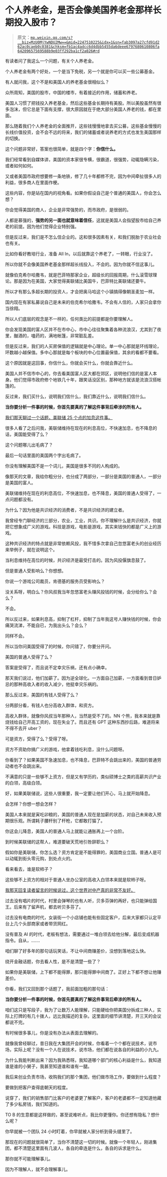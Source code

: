 # 个人养老金，是否会像美国养老金那样长期投入股市？

> 原文：[`mp.weixin.qq.com/s?__biz=MzU0MjYwNDU2Mw==&mid=2247510225&idx=1&sn=fab3097a27cfd91d262ac0caeb0c0381&chksm=fb1ac4adcc6d4dbb5455da6deee6797680610806fa64209657569588b9e03ff292ba1cf2a026#rd`](http://mp.weixin.qq.com/s?__biz=MzU0MjYwNDU2Mw==&mid=2247510225&idx=1&sn=fab3097a27cfd91d262ac0caeb0c0381&chksm=fb1ac4adcc6d4dbb5455da6deee6797680610806fa64209657569588b9e03ff292ba1cf2a026#rd)

有读者问了我这么一个问题，有关个人养老金。 

个人养老金有两个好处，一个是当下免税，另一个就是你可以买一些公募基金。 

有人就问我，这个不是和美国人的养老基金很相似么？ 

众所周知，美国的股市，中国的楼市，有着接近的作用，储蓄和养老。

美国人习惯了把钱投入养老基金，然后这些基金长期持有美股。所以美股虽然有很多泡沫，但它总是下面有支撑，很大原因就在于绝大部分美国人养老的钱，都在里面。

那么随着我们个人养老金的全面推开，这些钱慢慢地拿去买公募，这些基金慢慢的长线价值投资，会不会不远的将来，我们的储蓄或者说养老的方式也发生美国那样的切换。 

这个问题非常好，答案也很简单，就是四个字：**你信什么。** 

我们经常看到自媒体讲，美国的资本家很专横，很霸道，很强势，动辄隐瞒污染，或者如何如何。 

又或者美国市政府想要修一条地铁，修了几十年都修不完，因为中间牵扯很多人的利益，很多商人在里面作梗。 

这些内容，你是站在国内的视角看。如果你假设自己是个普通的美国人，你会怎么想？

你会觉得美国的商人，企业是非常强势的，而市政府，是很弱的。

人都是慕强的，**强势的另一面也就意味着信任**，这就是美国人会指望股市给自己养老的前提。因为他们觉得企业特别强。

但是反过来，我们是不怎么信企业的。这和很多因素有关，和我们脱胎于农业社会也有关。 

比如你看好教培行业，准备 All In，以后就靠这个养老了，一转眼，行业没了。

所以你就不会像美国养老基金那样超长线投入，不会的。因为你就不信这事儿。

就像伯克希尔哈撒韦，就是巴菲特那家企业，超级长的回报周期，什么滚雪球理论。那是因为在美国，大家觉得美联储比美国牛，巴菲特比美联储还要牛。

所以才有那么多超长期的投资人，才会把奥马哈这个小镇搞得像朝圣麦加一样。 

国内现在有家私募说自己是未来的伯克希尔哈撒韦，不会有人信的，人家只会拿你当徐翔。

所以人们底层的观念是不一样的，任何类比的前提都是你要理解人。 

你会发现美国的富人区并不在市中心，市中心往往聚集着各种流浪汉，尤其到了夜里，酗酒的，嗑药的，满地帐篷，非常脏乱差。 

但是反过来，我们的人买房保值的逻辑就是中心理论。单一中心那就是环线理论，环数越小越保值。多中心那就是每个板块的中心位置最保值，其余的看都不要看。 

这个原因就是这回事，你信什么，你就会买什么，你就会靠近什么。 

美国人并不信市中心的，你去看美国富人区大都在郊区，说明他们信的是富人本身。他们觉得市政府修个地铁几十年，跟笑话没区别，那种地方就该是流浪汉搭帐篷的。 

反过来，我们买什么，说明我们信什么，我们靠近什么，说明我们信什么。

**当你要分析一件事的时候，你首先要真的了解这件事背后牵涉的所有人。**

[我们那天聊过一个话题，美联储 25 个点的加息这件事。](http://mp.weixin.qq.com/s?__biz=MzU0MjYwNDU2Mw==&mid=2247510213&idx=1&sn=981164c76a9df2e560645bf6601c2002&chksm=fb1ac4b9cc6d4daff2e565b0ad39a2e1573567d05b0a53424fe2d45e423071964928dea39d70&scene=21#wechat_redirect) 

很多人看了之后问我，美联储维持在现在的利息高位，不快速加息，也不降息的话，美国能受得了么？ 

这个问题哪儿出毛病了？ 

最后一句话里面的美国两个字出毛病了。 

你没有理解美国不是一个词儿，美国是很多不同的人构成的。 

像那天的文章，我给你粗分分，也分成了两部分，一部分是美国的普通人，一部分是美国的富人。 

美联储维持在现在的利息高位，不快速加息，也不降息，美国的普通人受得了，一点问题都没有。 

为什么？因为他是共识经济的消费者，不是共识经济的建立者。 

我曾经专门聊经济的三部分，农业，工业，共识。你不理解什么是共识经济，你就把它想象成广义的游戏。科技是游戏，电影是游戏，其实来钱快的都是广义上的游戏。

这种共识经济的特点就是非常依赖风投，我不惜多次拿自己忽悠富老头的创业经历来举例子，就在说明这个。 

当利息维持在高位的时候，共识经济是最受打击的。因为风投偃旗息鼓了。 

但是普通人受影响么？你想想。 

你说一个游戏公司裁员，肯德基的服务员受影响么？ 

没关系呀，明白么？你风叔我当年忽悠富老头赚风投钱的时候，会分给你么？会么？ 

不会。

所以反过来，如果利息高，抑制了杠杆，抑制了当年我这号人赚快钱的时候，你会痛哭流涕，不能自已，为我出头么？会么？

同样不会。

所以当你问美国受得了的时候，你问错了，你要分开问。 

美国的普通人受得了么？

答案是受得了，而且说不定幸灾乐祸，还有点小确幸。

那天我们说过，他们加薪了。因为逆全球化。一方面自己加薪，一方面看到昔日妒忌的那种高收入者的收入减少，他挺幸灾乐祸的。

那么反过来，美国的有钱人受得了么？ 

分两部分看，有钱人也分高收入群体，和资方。 

高收入群体，就像你风叔当年那种人，当然是受不了的。NN 个熊，我本来就是靠烧钱给自己开高工资的，现在失业了。而且还有 GPT 这种东西抄后路，难道将来不得不去开 uber？

可是资方，受得了么？受得了呀。 

资方不资助你搞广义的游戏，他拿着钱吃利息，没什么问题呀。 

你看到了？如果美国不急速加息，也不降息，巴菲特不会跳出来的，美国的普通劳动者也不会跳出来。 

不满意的只是一些够不上资方，但是又有学历的，类似硕博士之类的高薪共识产业的白领，高级白领。 

好，如果美联储说，这些人很重要，我一定要让他们开心，马上就开始降息。 

会怎样？你想一想会怎样？

美国人本来就是寅吃卯粮的，美国的普通人现在是加薪的状态，对自己未来收入预期很乐观。所谓耗子腰杆别了杆枪，它都敢打猫了。

你这会儿降息，美国人的普通人马上就能让通胀再上一个台阶。

到时候美联储的这帮人，难道要破天荒地引咎辞职么？

假如你是美联储，你怎么选？资方肯定是不能得罪的，美国商业立国。普通人是可以动辄到街头零元购，到处点火的。 

看来看去，谁是软柿子？ 

这些够不上资方的相对于普通人坐办公室的高收入白领本来就是软柿子呀。 

[我那天回复读者留言的时候说过，这个世界对中产真的非常不友好。](http://mp.weixin.qq.com/s?__biz=MzU0MjYwNDU2Mw==&mid=2247510221&idx=2&sn=97b80884acc3786d7fa2e963f69f8ad2&chksm=fb1ac4b1cc6d4da714e4e83e63f15e566f022e55a1383096b5e83ad8045a397777cf15d36d30&scene=21#wechat_redirect)

过去没有唱片的时代，村里会弹琴的也有人听，贝多芬弹的再好，也只能弹给国王。后来有了留声机，都去听贝多芬了。 

过去没有电商的时代，女装街一个小店铺也能有些固定客户，后来大家都只认定平台上几个头部商家或者带货网红。 

没有普及 AI 的时代，老板有想法，需要通过一堆白领去给他分解，最后变成机器指令。自从，....... 

咱们聊了好多年的那句话玩笑话，不让中间商赚差价，没想到落地这么快。 

绕开金融话题，你去看人性，是不是清楚一些了？

如果你是美联储，上下都不能得罪，那只能得罪中间商了。正好上下都不想让他赚差价。

你看，我们又回到那个话题了，我前面加粗的那句话： 

**当你要分析一件事的时候，你首先要真的了解这件事背后牵涉的所有人。**

咱们这只是写段子，我为了让数万人能理解，只能硬给你把美国分拆成三种人，实际上打牌的有几十拨人，远比我描述的复杂。这里面的细节讲清楚，开三天的会议都说不完。

有时候很多事儿，你是没有办法从表面去理解的。

就像我曾经聊过，昔日我在大集团开会的时候，你看着一个个都在说技术，说市场，实际上呢？没有一个人在说技术，说市场，他们都在说各自的利益的小九九。

为什么我能判断出来？因为我熟悉呀。我知道哪个部门的核心利益是什么，我知道谁是谁的小舅子，我甚至知道谁和谁有一腿。 

我后来创业负责市场，收购我们的那个集团，他们做市场工作，要做到什么程度？

要做到把客户查得底朝天的程度。 

说穿了，我们的销售部门比客户的老婆更了解客户，客户的老婆都不一定知道他藏了多少私房钱，我们知道的。

TO B 的生意都是这样做的，甚至说难听点，我比你更懂你。你还想有隐私？想什么呢？ 

你早就被一个团队 24 小时盯着，你早就被人家分析到骨头缝里了。 

那现在的问题就很简单了，当你不清楚这一切的时候。就像一个年轻人，刚进集团，都不清楚这里面有几波人，各自的牵连是什么，各自的诉求是什么。 

那你就不可能理解事儿。

因为不理解人，就不会理解事儿。